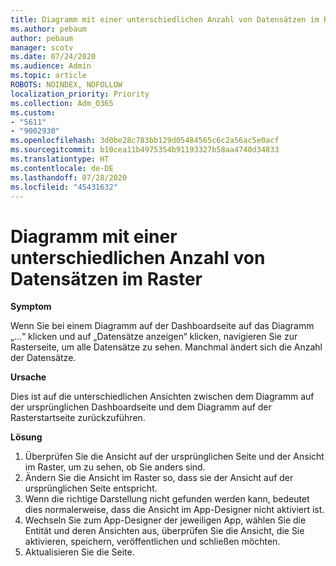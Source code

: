 ```yaml
---
title: Diagramm mit einer unterschiedlichen Anzahl von Datensätzen im Raster
ms.author: pebaum
author: pebaum
manager: scotv
ms.date: 07/24/2020
ms.audience: Admin
ms.topic: article
ROBOTS: NOINDEX, NOFOLLOW
localization_priority: Priority
ms.collection: Adm_O365
ms.custom:
- "5611"
- "9002930"
ms.openlocfilehash: 3d0be28c783bb129d05484565c6c2a56ac5e0acf
ms.sourcegitcommit: b10cea11b4975354b91193327b58aa4740d34833
ms.translationtype: HT
ms.contentlocale: de-DE
ms.lasthandoff: 07/28/2020
ms.locfileid: "45431632"
---
```

# <a name="chart-shows-different-number-of-records-in-grid"></a>Diagramm mit einer unterschiedlichen Anzahl von Datensätzen im Raster

**Symptom**

Wenn Sie bei einem Diagramm auf der Dashboardseite auf das Diagramm „...“ klicken und auf „Datensätze anzeigen“ klicken, navigieren Sie zur Rasterseite, um alle Datensätze zu sehen. Manchmal ändert sich die Anzahl der Datensätze.

**Ursache**

Dies ist auf die unterschiedlichen Ansichten zwischen dem Diagramm auf der ursprünglichen Dashboardseite und dem Diagramm auf der Rasterstartseite zurückzuführen.  

**Lösung**

1. Überprüfen Sie die Ansicht auf der ursprünglichen Seite und der Ansicht im Raster, um zu sehen, ob Sie anders sind.
2. Ändern Sie die Ansicht im Raster so, dass sie der Ansicht auf der ursprünglichen Seite entspricht.
3. Wenn die richtige Darstellung nicht gefunden werden kann, bedeutet dies normalerweise, dass die Ansicht im App-Designer nicht aktiviert ist.
4. Wechseln Sie zum App-Designer der jeweiligen App, wählen Sie die Entität und deren Ansichten aus, überprüfen Sie die Ansicht, die Sie aktivieren, speichern, veröffentlichen und schließen möchten.
5. Aktualisieren Sie die Seite.